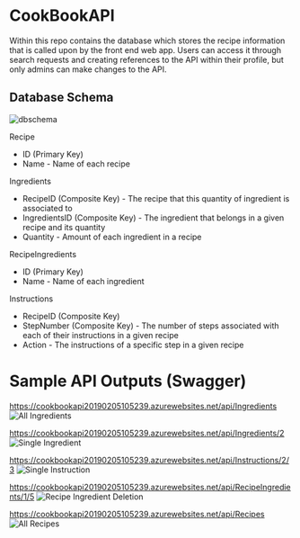 # CookBookAPI
Within this repo contains the database which stores the recipe information that is called upon by the front end web app. Users can access it through search requests and creating references to the API within their profile, but only admins can make changes to the API.

## Database Schema
![dbschema](https://github.com/mbgoseco/CookBookAPI/blob/master/assets/APIDB_SCHEMA.png)

Recipe
- ID (Primary Key)
- Name - Name of each recipe

Ingredients
- RecipeID (Composite Key) - The recipe that this quantity of ingredient is associated to
- IngredientsID (Composite Key) - The ingredient that belongs in a given recipe and its quantity
- Quantity - Amount of each ingredient in a recipe

RecipeIngredients
- ID (Primary Key)
- Name - Name of each ingredient

Instructions
- RecipeID (Composite Key)
- StepNumber (Composite Key) - The number of steps associated with each of their instructions in a given recipe
- Action - The instructions of a specific step in a given recipe

# Sample API Outputs (Swagger)

https://cookbookapi20190205105239.azurewebsites.net/api/Ingredients
![All Ingredients](https://github.com/KKetter/CookBookAPI/blob/master/assets/api-ingredients.jpeg)

https://cookbookapi20190205105239.azurewebsites.net/api/Ingredients/2
![Single Ingredient](https://github.com/KKetter/CookBookAPI/blob/master/assets/api-ingredients-2.jpeg)

https://cookbookapi20190205105239.azurewebsites.net/api/Instructions/2/3
![Single Instruction](https://github.com/KKetter/CookBookAPI/blob/master/assets/api-instructions-2-3.jpeg)

https://cookbookapi20190205105239.azurewebsites.net/api/RecipeIngredients/1/5
![Recipe Ingredient Deletion](https://github.com/KKetter/CookBookAPI/blob/master/assets/api-recipe-ingredients-1-5.jpeg)

https://cookbookapi20190205105239.azurewebsites.net/api/Recipes
![All Recipes](https://github.com/KKetter/CookBookAPI/blob/master/assets/api-recipes.jpeg)